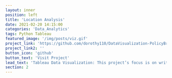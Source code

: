 ```yaml
---
layout: inner
position: left
title: 'Location Analysis'
date: 2021-02-20 14:15:00
categories: 'Data_Analytics'
tags: Python Tableau
featured_image: '/img/posts/viz.gif'
project_link: 'https://github.com/dorothy110/DataVisualization-PolicyBrief'
project_link2: ''
button_icon: 'github'
button_text: 'Visit Project'
lead_text: 'Tableau Data Visualization: This project’s focus is on writing policy briefs for decision-makers. '
section: 2
---
```

